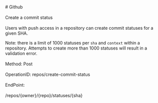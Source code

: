 <br>#     Github</br>
<br>Create a commit status</br>
<br>Users with push access in a repository can create commit statuses for a given SHA.

Note: there is a limit of 1000 statuses per `sha` and `context` within a repository. Attempts to create more than 1000 statuses will result in a validation error.</br>
<br>Method: Post</br>
<br>OperationID: repos/create-commit-status</br>
<br>EndPoint:</br>
<br>/repos/{owner}/{repo}/statuses/{sha}</br>
